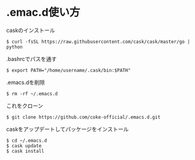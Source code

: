 # .emac.d使い方
caskのインストール  
```
$ curl -fsSL https://raw.githubusercontent.com/cask/cask/master/go | python  
```  
.bashrcでパスを通す  
```
$ export PATH="/home/username/.cask/bin:$PATH"
```  
.emacs.dを削除  
```
$ rm -rf ~/.emacs.d 
```  
これをクローン  
```
$ git clone https://github.com/coke-official/.emacs.d.git  
```  
caskをアップデートしてパッケージをインストール  
```
$ cd ~/.emacs.d  
$ cask update  
$ cask install  
```
